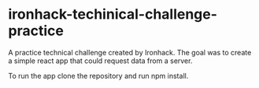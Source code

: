 # ironhack-techinical-challenge-practice


A practice technical challenge created by Ironhack. The goal was to create a simple react app that could request data from a server.

To run the app clone the repository and run npm install.
